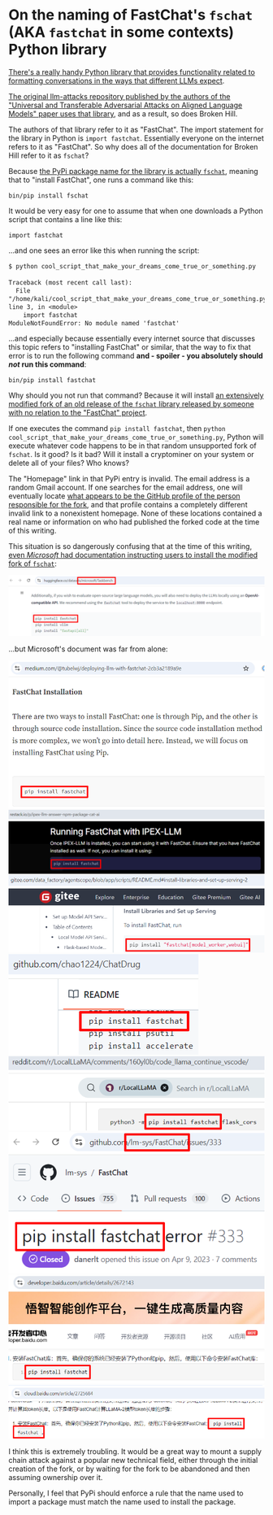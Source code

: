 # On the naming of FastChat's `fschat` (AKA `fastchat` in some contexts) Python library

[There's a really handy Python library that provides functionality related to formatting conversations in the ways that different LLMs expect](https://github.com/lm-sys/FastChat).

[The original llm-attacks repository published by the authors of the "Universal and Transferable Adversarial Attacks on Aligned Language Models" paper uses that library](https://github.com/llm-attacks/llm-attacks/), and as a result, so does Broken Hill.

The authors of that library refer to it as "FastChat". The import statement for the library in Python is `import fastchat`. Essentially everyone on the internet refers to it as "FastChat". So why does all of the documentation for Broken Hill refer to it as `fschat`?

Because [the PyPi package name for the library is actually `fschat`](https://pypi.org/project/fschat/), meaning that to "install FastChat", one runs a command like this:

```
bin/pip install fschat
```

It would be very easy for one to assume that when one downloads a Python script that contains a line like this:

```
import fastchat
```

...and one sees an error like this when running the script:

```
$ python cool_script_that_make_your_dreams_come_true_or_something.py

Traceback (most recent call last):
  File "/home/kali/cool_script_that_make_your_dreams_come_true_or_something.py", line 3, in <module>
    import fastchat
ModuleNotFoundError: No module named 'fastchat'

```

...and especially because essentially every internet source that discusses this topic refers to "installing FastChat" or similar, that the way to fix that error is to run the following command **and - spoiler - you absolutely should *not* run this command**: 

```
bin/pip install fastchat
```

Why should you not run that command? Because it will install [an extensively modified fork of an old release of the `fschat` library released by someone with no relation to the "FastChat" project](https://pypi.org/project/fastchat/).

If one executes the command `pip install fastchat`, then `python cool_script_that_make_your_dreams_come_true_or_something.py`, Python will execute whatever code happens to be in that random unsupported fork of `fschat`. Is it good? Is it bad? Will it install a cryptominer on your system or delete all of your files? Who knows?

The "Homepage" link in that PyPi entry is invalid. The email address is a random Gmail account. If one searches for the email address, one will eventually locate [what appears to be the GitHub profile of the person responsible for the fork](https://github.com/linkedlist771), and that profile contains a completely different invalid link to a nonexistent homepage. None of these locations contained a real name or information on who had published the forked code at the time of this writing.

This situation is so dangerously confusing that at the time of this writing, [even *Microsoft* had documentation instructing users to install the modified fork of `fschat`](https://huggingface.co/datasets/microsoft/Taskbench):

<img src="pip_install_fastchat-01.PNG" alt="[ screenshot of Microsoft's Taskbench repository at Hugging Face incorrectly instructing users to run 'pip install fastchat' ]">

...but Microsoft's document was far from alone:

<img src="pip_install_fastchat-02.PNG" alt="[ screenshot of a Medium post incorrectly instructing users to run 'pip install fastchat' ]">

<img src="pip_install_fastchat-03.PNG" alt="[ screenshot of restack.io / IPEX-LLM  incorrectly instructing users to run 'pip install fastchat' ]">

<img src="pip_install_fastchat-04.PNG" alt="[ screenshot of gitee.com / AgentScope documentation incorrectly instructing users to run 'pip install fastchat' ]">

<img src="pip_install_fastchat-05.PNG" alt="[ screenshot of the ChatDrug GitHub repository incorrectly instructing users to run 'pip install fastchat' ]">

<img src="pip_install_fastchat-06.PNG" alt="[ screenshot of a Reddit thread incorrectly instructing users to run 'pip install fastchat' ]">

<img src="pip_install_fastchat-07.PNG" alt="[ screenshot of an issue in lm-sys' own GitHub repository for the fschat library incorrectly referring to 'pip install fastchat' ]">

<img src="pip_install_fastchat-08.PNG" alt="[ screenshot of developer.baidu.com documentation incorrectly instructing users to run 'pip install fastchat' ]">

<img src="pip_install_fastchat-09.PNG" alt="[ screenshot of cloud.baidu.com documentation incorrectly instructing users to run 'pip install fastchat' ]">

I think this is extremely troubling. It would be a great way to mount a supply chain attack against a popular new technical field, either through the initial creation of the fork, or by waiting for the fork to be abandoned and then assuming ownership over it.

Personally, I feel that PyPi should enforce a rule that the name used to import a package must match the name used to install the package.
